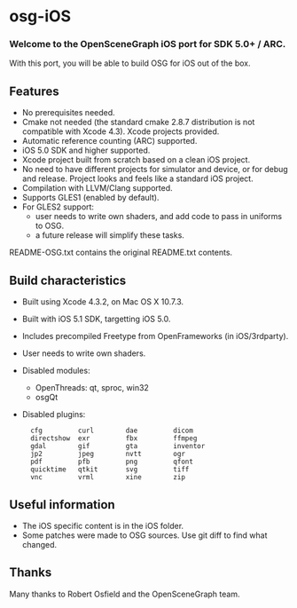 osg-iOS
=======

### Welcome to the OpenSceneGraph iOS port for SDK 5.0+ / ARC. ###

With this port, you will be able to build OSG for iOS out of the box.

Features
--------

* No prerequisites needed.
* Cmake not needed (the standard cmake 2.8.7 distribution is not
  compatible with Xcode 4.3). Xcode projects provided.
* Automatic reference counting (ARC) supported.
* iOS 5.0 SDK and higher supported.
* Xcode project built from scratch based on a clean iOS project.
* No need to have different projects for simulator and device, or
  for debug and release. Project looks and feels like a standard
  iOS project.
* Compilation with LLVM/Clang supported.
* Supports GLES1 (enabled by default).
* For GLES2 support:
    * user needs to write own shaders, and add code to pass
      in uniforms to OSG.
    * a future release will simplify these tasks.

README-OSG.txt contains the original README.txt contents.

Build characteristics
---------------------

* Built using Xcode 4.3.2, on Mac OS X 10.7.3.
* Built with iOS 5.1 SDK, targetting iOS 5.0.
* Includes precompiled Freetype from OpenFrameworks (in iOS/3rdparty).
* User needs to write own shaders.

* Disabled modules:
    * OpenThreads: qt, sproc, win32
    * osgQt
    
* Disabled plugins:

        cfg         curl        dae         dicom
        directshow  exr         fbx         ffmpeg
        gdal        gif         gta         inventor
        jp2         jpeg        nvtt        ogr
        pdf         pfb         png         qfont
        quicktime   qtkit       svg         tiff
        vnc         vrml        xine        zip

Useful information
------------------

* The iOS specific content is in the iOS folder.
* Some patches were made to OSG sources. Use git diff to find what changed.

Thanks
------

Many thanks to Robert Osfield and the OpenSceneGraph team.

